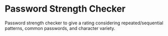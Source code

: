 # Password Strength Checker
Password strength checker to give a rating considering repeated/sequential patterns, common passwords, and character variety.
